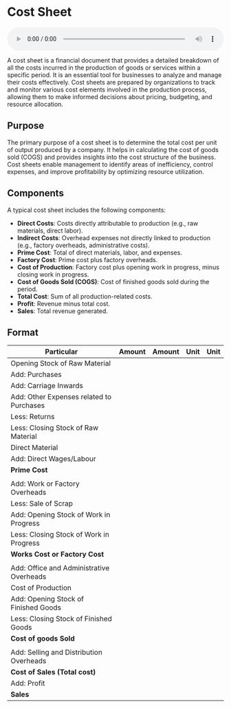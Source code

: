 # Cost Sheet

<audio controls style="width: 100%;">
  <source src="../../../../../audio/4th_sem/CMA/Unit-1 Introduction to Cost and Management Accounting/1.g Preparation of Cost Sheet and Quotation.mp3" type="audio/mpeg">
  Your browser does not support the audio element.
</audio>

A cost sheet is a financial document that provides a detailed breakdown of all the costs incurred in the production of goods or services within a specific period. It is an essential tool for businesses to analyze and manage their costs effectively. Cost sheets are prepared by organizations to track and monitor various cost elements involved in the production process, allowing them to make informed decisions about pricing, budgeting, and resource allocation.

## Purpose

The primary purpose of a cost sheet is to determine the total cost per unit of output produced by a company. It helps in calculating the cost of goods sold (COGS) and provides insights into the cost structure of the business. Cost sheets enable management to identify areas of inefficiency, control expenses, and improve profitability by optimizing resource utilization.

## Components

A typical cost sheet includes the following components:

- **Direct Costs**: Costs directly attributable to production (e.g., raw materials, direct labor).
- **Indirect Costs**: Overhead expenses not directly linked to production (e.g., factory overheads, administrative costs).
- **Prime Cost**: Total of direct materials, labor, and expenses.
- **Factory Cost**: Prime cost plus factory overheads.
- **Cost of Production**: Factory cost plus opening work in progress, minus closing work in progress.
- **Cost of Goods Sold (COGS)**: Cost of finished goods sold during the period.
- **Total Cost**: Sum of all production-related costs.
- **Profit**: Revenue minus total cost.
- **Sales**: Total revenue generated.

## Format

| Particular | Amount | Amount | Unit | Unit |
| -------------------------------------------- | ------- | -------------- | ------ | ----- |
| Opening Stock of Raw Material |  | | | |
| Add: Purchases | |  | | |
| Add: Carriage Inwards | |  | | |
| Add: Other Expenses related to Purchases |  | | | |
| Less: Returns | |  | | | 
| Less: Closing Stock of Raw Material |  | | | |
| Direct Material | | |  | |
| Add: Direct Wages/Labour | | |  | | 
| **Prime Cost** | | |  | |
|  | | |  | |
| Add: Work or Factory Overheads |  |  | | |
| Less: Sale of Scrap | |  | | |
| Add: Opening Stock of Work in Progress | |  | | | 
| Less: Closing Stock of Work in Progress | |  | | | 
| **Works Cost or Factory Cost** | | |  | |
|  | | |  | |
| Add: Office and Administrative Overheads |  |  | | | 
| Cost of Production | | |  | | 
| Add: Opening Stock of Finished Goods | |  | | | 
| Less: Closing Stock of Finished Goods | |  | | |
|**Cost of goods Sold** | | |  | |
|  | | |  | |
| Add: Selling and Distribution Overheads |  |  | | | 
| **Cost of Sales (Total cost)** | | |  | |
| Add: Profit | | | |  |
| **Sales** | | |  | |
